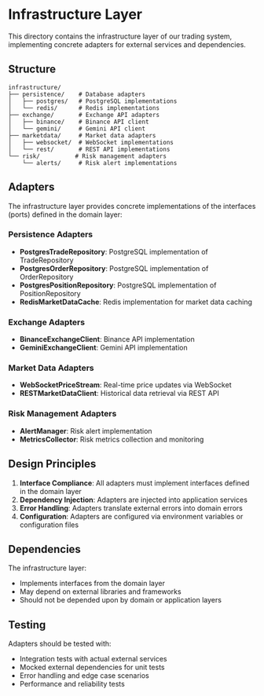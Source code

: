 # Infrastructure Layer

This directory contains the infrastructure layer of our trading system, implementing concrete adapters for external services and dependencies.

## Structure

```
infrastructure/
├── persistence/    # Database adapters
│   ├── postgres/   # PostgreSQL implementations
│   └── redis/      # Redis implementations
├── exchange/       # Exchange API adapters
│   ├── binance/    # Binance API client
│   └── gemini/     # Gemini API client
├── marketdata/     # Market data adapters
│   ├── websocket/  # WebSocket implementations
│   └── rest/       # REST API implementations
└── risk/          # Risk management adapters
    └── alerts/     # Risk alert implementations
```

## Adapters

The infrastructure layer provides concrete implementations of the interfaces (ports) defined in the domain layer:

### Persistence Adapters
- **PostgresTradeRepository**: PostgreSQL implementation of TradeRepository
- **PostgresOrderRepository**: PostgreSQL implementation of OrderRepository
- **PostgresPositionRepository**: PostgreSQL implementation of PositionRepository
- **RedisMarketDataCache**: Redis implementation for market data caching

### Exchange Adapters
- **BinanceExchangeClient**: Binance API implementation
- **GeminiExchangeClient**: Gemini API implementation

### Market Data Adapters
- **WebSocketPriceStream**: Real-time price updates via WebSocket
- **RESTMarketDataClient**: Historical data retrieval via REST API

### Risk Management Adapters
- **AlertManager**: Risk alert implementation
- **MetricsCollector**: Risk metrics collection and monitoring

## Design Principles

1. **Interface Compliance**: All adapters must implement interfaces defined in the domain layer
2. **Dependency Injection**: Adapters are injected into application services
3. **Error Handling**: Adapters translate external errors into domain errors
4. **Configuration**: Adapters are configured via environment variables or configuration files

## Dependencies

The infrastructure layer:
- Implements interfaces from the domain layer
- May depend on external libraries and frameworks
- Should not be depended upon by domain or application layers

## Testing

Adapters should be tested with:
- Integration tests with actual external services
- Mocked external dependencies for unit tests
- Error handling and edge case scenarios
- Performance and reliability tests 